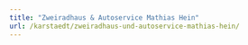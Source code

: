 ```yaml
---
title: "Zweiradhaus & Autoservice Mathias Hein"
url: /karstaedt/zweiradhaus-und-autoservice-mathias-hein/
---
```

